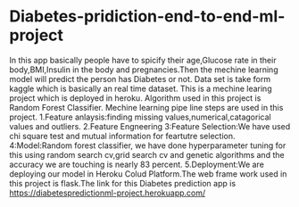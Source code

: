 # Diabetes-pridiction-end-to-end-ml-project
In this app basically people have to spicify their age,Glucose rate in their body,BMI,Insulin in the body and pregnancies.Then the mechine learning model will predict the person has Diabetes or not.
Data set is take form kaggle which is basically an real time dataset.
This is a mechine learing project which is deployed in heroku.
Algorithm used in this project is Random Forest Classifier.
Mechine learning pipe line steps are used in this project.
  1.Feature anlaysis:finding missing values,numerical,catagorical values and outliers.
  2.Feature Engneering
  3:Feature Selection:We have used chi square test and mutual information for feartutre selection.
  4:Model:Random forest classifier, we have done hyperparameter tuning for this using random search cv,grid search cv and genetic algorithms and the accuracy we are touching is      nearly 83 percent.
  5.Deployment:We are deploying our model in Heroku Colud Platform.The web frame work used in this project is flask.The link for this Diabetes prediction app is
  https://diabetespredictionml-project.herokuapp.com/
  
